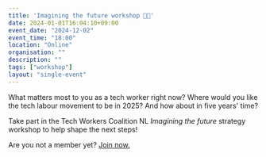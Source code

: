```yaml
---
title: 'Imagining the future workshop 🔮✨'
date: 2024-01-01T16:04:10+09:00
event_date: "2024-12-02"
event_time: "18:00"
location: "Online"
organisation: ""
description: ""
tags: ["workshop"]
layout: "single-event"
---
```


What matters most to you as a tech worker right now? Where would you like the tech labour movement to be in 2025? And how about in five years' time?

Take part in the Tech Workers Coalition NL *Imagining the future* strategy workshop to help shape the next steps! 

Are you not a member yet? [Join now.](join)
